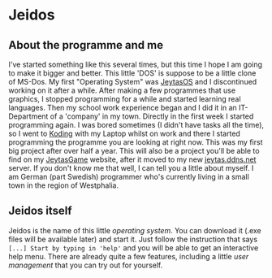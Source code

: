 # Jeidos

## About the programme and me

I've started something like this several times, but this time I hope I am going to make it bigger and better.
This little 'DOS' is suppose to be a little clone of MS-Dos. My first "Operating System" was [JeytasOS](http://jeytas.github.io/JeytasOS/) and I discontinued working on it after a while.
After making a few programmes that use graphics, I stopped programming for a while and started learning real languages. 
Then my school work experience began and I did it in an IT-Department of a 'company' in my town. Directly in the first week I started programming again.
I was bored sometimes (I didn't have tasks all the time), so I went to [Koding](http://koding.com) with my Laptop whilst on work and there I started programming the programme you are looking at right now.
This was my first big project after over half a year. This will also be a project you'll be able to find on my [JeytasGame](http://jeytasgame.de.vc) website, after it moved to my new [jeytas.ddns.net](http://jeytas.ddns.net) server.
If you don't know me that well, I can tell you a little about myself. I am German (part Swedish) programmer who's currently living in a small town in the region of Westphalia. 

## Jeidos itself
Jeidos is the name of this little *operating system*. You can download it (.exe files will be available later) and start it. Just follow the instruction that says `[...] Start by typing in 'help'` and you will be able to get an interactive help menu.
There are already quite a few features, including a little *user management* that you can try out for yourself.
